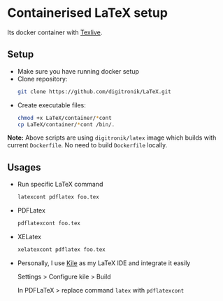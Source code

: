 # Containerised LaTeX setup
Its docker container with [Texlive](http://www.tug.org/texlive/).

## Setup
- Make sure you have running docker setup
- Clone repository:
    ```bash
    git clone https://github.com/digitronik/LaTeX.git
    ```
- Create executable files:
    ```bash
    chmod +x LaTeX/container/*cont
    cp LaTeX/container/*cont /bin/.
    ```

**Note:** Above scripts are using `digitronik/latex` image which builds with current `Dockerfile`.
No need to build `Dockerfile` locally.



## Usages
- Run specific LaTeX command
    ```bash
    latexcont pdflatex foo.tex
    ```
- PDFLatex
    ```bash
    pdflatexcont foo.tex
    ```
- XELatex
    ```bash
    xelatexcont pdflatex foo.tex
    ```

- Personally, I use [Kile](http://kile.sourceforge.net/) as my LaTeX IDE and integrate it easily 

    Settings > Configure kile > Build
    
    In PDFLaTeX > replace command `latex` with `pdflatexcont`
